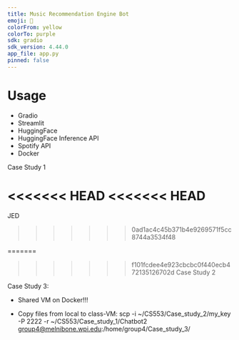 ```yaml
---
title: Music Recommendation Engine Bot
emoji: 💬
colorFrom: yellow
colorTo: purple
sdk: gradio
sdk_version: 4.44.0
app_file: app.py
pinned: false
---
```


# Usage
- Gradio
- Streamlit
- HuggingFace
- HuggingFace Inference API
- Spotify API
- Docker


Case Study 1

<<<<<<< HEAD
<<<<<<< HEAD
=======
JED
>>>>>>> 0ad1ac4c45b371b4e9269571f5cc8744a3534f48

=======
>>>>>>> f101fcdee4e923cbcbc0f440ecb472135126702d
Case Study 2


Case Study 3:
- Shared VM on Docker!!!

- Copy files from local to class-VM: scp -i ~/CS553/Case_study_2/my_key -P 2222 -r ~/CS553/Case_study_1/Chatbot2 group4@melnibone.wpi.edu:/home/group4/Case_study_3/

